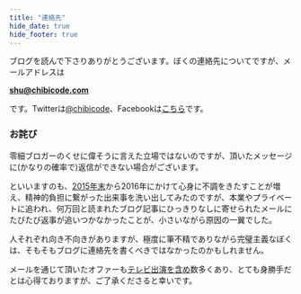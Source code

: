 ```yaml
---
title: "連絡先"
hide_date: true
hide_footer: true
---
```


ブログを読んで下さりありがとうございます。ぼくの連絡先についてですが、メールアドレスは

**[shu@chibicode.com](mailto:shu@chibicode.com)**

です。Twitterは[@chibicode](http://twitter.com/chibicode)、Facebookは[こちら](http://facebook.com/shu)です。

### お詫び

零細ブロガーのくせに偉そうに言えた立場ではないのですが、頂いたメッセージに(かなりの確率で)返信ができない場合がございます。

といいますのも、[2015年末](/tanpopo-anne-nintendo)から2016年にかけて心身に不調をきたすことが増え、精神的負担に繋がった出来事を洗い出してみたのですが、本業やプライベートに追われ、何万回と読まれたブログ記事にひっきりなしに寄せられたメールにたびたび返事が追いつかなかったことが、小さいながら原因の一翼でした。

人それぞれ向き不向きがありますが、極度に筆不精でありながら完璧主義なぼくは、そもそもブログに連絡先を書くべきではなかったのかもしれません。

メールを通じて頂いたオファーも[テレビ出演を含め](http://chibicode.com/nhk-dilemma)数多くあり、とても身勝手だとは心得ておりますが、ご了承くださると幸いです。
